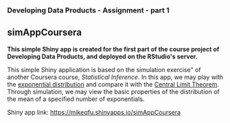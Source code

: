 ### Developing Data Products - Assignment - part 1

## simAppCoursera

**This simple Shiny app is created for the first part of the course project of Developing Data Products, and deployed on the RStudio's server.**

This simple Shiny application is based on the simulation exercise" of another Coursera course, *Statistical Inference*. In this app, we may play with the [exponential distribution](https://en.wikipedia.org/wiki/Exponential_distribution) and compare it with the [Central Limit Theorem](https://en.wikipedia.org/wiki/Central_limit_theorem). Through simulation, we may view the basic properties of the distribution of the mean of a specified number of exponentials.

Shiny app link: https://mikeqfu.shinyapps.io/simAppCoursera
